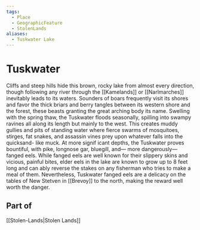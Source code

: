 ```yaml
---
tags:
  - Place
  - GeographicFeature
  - StolenLands
aliases:
  - Tuskwater Lake
---
```

# Tuskwater
Cliffs and steep hills hide this brown, rocky lake from almost every direction, though following any river through the [[Kamelands]] or [[Narlmarches]] inevitably leads to its waters. Sounders of boars frequently visit its shores and favor the thick briars and berry tangles between its western shore and the forest, these beasts granting the great arching body its name. Swelling with the spring thaw, the Tuskwater floods seasonally, spilling into swampy ravines all along its length but mainly to the west. This creates muddy gullies and pits of standing water where fierce swarms of mosquitoes, stirges, fat snakes, and assassin vines prey upon whatever falls into the quicksand- like muck. At more signif icant depths, the Tuskwater proves bountiful, with pike, longnose gar, bluegill, and— more dangerously—fanged eels. While fanged eels are well known for their slippery skins and vicious, painful bites, elder eels in the lake are known to grow up to 8 feet long and can ably reverse the stakes on any fisherman who tries to make a meal of them. Nevertheless, Tuskwater fanged eels are a delicacy on the tables of New Stetven in [[Brevoy]] to the north, making the reward well worth the danger.
## Part of 
[[Stolen-Lands|Stolen Lands]]
